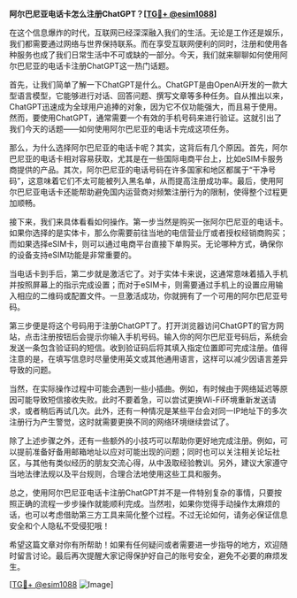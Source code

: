 **阿尔巴尼亚电话卡怎么注册ChatGPT？[[TG💪+ @esim1088](https://t.me/s/esim1088)]**

在这个信息爆炸的时代，互联网已经深深融入我们的生活。无论是工作还是娱乐，我们都需要通过网络与世界保持联系。而在享受互联网便利的同时，注册和使用各种服务也成了我们日常生活中不可或缺的一部分。今天，我们就来聊聊如何使用阿尔巴尼亚的电话卡注册ChatGPT这一热门话题。

首先，让我们简单了解一下ChatGPT是什么。ChatGPT是由OpenAI开发的一款大型语言模型，它能够进行对话、回答问题、撰写文章等多种任务。自从推出以来，ChatGPT迅速成为全球用户追捧的对象，因为它不仅功能强大，而且易于使用。然而，要使用ChatGPT，通常需要一个有效的手机号码来进行验证。这就引出了我们今天的话题——如何使用阿尔巴尼亚的电话卡完成这项任务。

那么，为什么选择阿尔巴尼亚的电话卡呢？其实，这背后有几个原因。首先，阿尔巴尼亚的电话卡相对容易获取，尤其是在一些国际电商平台上，比如eSIM卡服务商提供的产品。其次，阿尔巴尼亚的电话号码在许多国家和地区都属于“干净号码”，这意味着它们不太可能被列入黑名单，从而提高注册成功率。最后，使用阿尔巴尼亚电话卡还能帮助避免国内运营商对频繁注册行为的限制，使得整个过程更加顺畅。

接下来，我们来具体看看如何操作。第一步当然是购买一张阿尔巴尼亚的电话卡。如果你选择的是实体卡，那么你需要前往当地的电信营业厅或者授权经销商购买；而如果选择eSIM卡，则可以通过电商平台直接下单购买。无论哪种方式，确保你的设备支持eSIM功能是非常重要的。

当电话卡到手后，第二步就是激活它了。对于实体卡来说，这通常意味着插入手机并按照屏幕上的指示完成设置；而对于eSIM卡，则需要通过手机上的设置应用输入相应的二维码或配置文件。一旦激活成功，你就拥有了一个可用的阿尔巴尼亚号码。

第三步便是将这个号码用于注册ChatGPT了。打开浏览器访问ChatGPT的官方网站，点击注册按钮后会提示你输入手机号码。输入你的阿尔巴尼亚号码后，系统会发送一条包含验证码的短信。收到验证码后将其填入指定位置即可完成注册。值得注意的是，在填写信息时尽量使用英文或其他通用语言，这样可以减少因语言差异导致的问题。

当然，在实际操作过程中可能会遇到一些小插曲。例如，有时候由于网络延迟等原因可能导致短信接收失败。此时不要着急，可以尝试更换Wi-Fi环境重新发送请求，或者稍后再试几次。此外，还有一种情况是某些平台会对同一IP地址下的多次注册行为产生警觉，这时就需要更换不同的网络环境继续尝试了。

除了上述步骤之外，还有一些额外的小技巧可以帮助你更好地完成注册。例如，可以提前准备好备用邮箱地址以应对可能出现的问题；同时也可以关注相关论坛社区，与其他有类似经历的朋友交流心得，从中汲取经验教训。另外，建议大家遵守当地法律法规以及平台规则，合理合法地使用这些工具和服务。

总之，使用阿尔巴尼亚电话卡注册ChatGPT并不是一件特别复杂的事情，只要按照正确的流程一步步操作就能顺利完成。当然啦，如果你觉得手动操作太麻烦的话，也可以考虑借助第三方工具来简化整个过程。不过无论如何，请务必保证信息安全和个人隐私不受侵犯哦！

希望这篇文章对你有所帮助！如果有任何疑问或者需要进一步指导的地方，欢迎随时留言讨论。最后再次提醒大家记得保护好自己的账号安全，避免不必要的麻烦发生。

[[TG💪+ @esim1088](https://t.me/s/esim1088) ![Image](https://i.postimg.cc/4NQfJmqS/Snipaste-2025-05-13-00-14-12.png)]